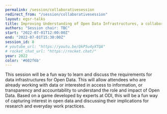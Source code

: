 ```yaml
---
permalink: /session/collaborativesession
redirect_from: "/session/collaborativesession"
layout: egsr-talks
title: Improving Understanding of Open Data Infrastructures, a collaborative interactive training activity by the Open Data Institute (ODI).
authors: "Session chair: TBC"
start: "2022-07-01T12:00:00Z"
end: "2022-07-01T15:30:00Z"
session_id: 8
# youtube_url: "https://youtu.be/QkP5u4yXTQA"
# rocket_chat_url: "https://rocket.chat/"
year: 2022
color: '#602f6b'
---
```


This session will be a fun way to learn and discuss the requirements for data infrastructures for Open Data. This will allow attendees who are already working with data or interested in access to information, or transparency and accountability to understand the role and impact of Open Data. Based on a game developed by experts at ODI, this will be a fun way of capturing interest in open data and discussing their implications for research and everyday work practices.




